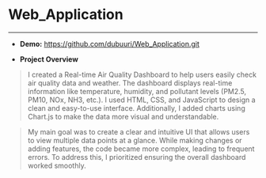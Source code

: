 # Web_Application

---

+ **Demo:** https://github.com/dubuuri/Web_Application.git

+ **Project Overview**

> I created a Real-time Air Quality Dashboard to help users easily check air quality data and weather.
> The dashboard displays real-time information like temperature, humidity, and pollutant levels (PM2.5, PM10, NOx, NH3, etc.).
> I used HTML, CSS, and JavaScript to design a clean and easy-to-use interface.
> Additionally, I added charts using Chart.js to make the data more visual and understandable.

> My main goal was to create a clear and intuitive UI that allows users to view multiple data points at a glance. While making changes or adding features, the code became more complex, leading to frequent errors.
> To address this, I prioritized ensuring the overall dashboard worked smoothly.
